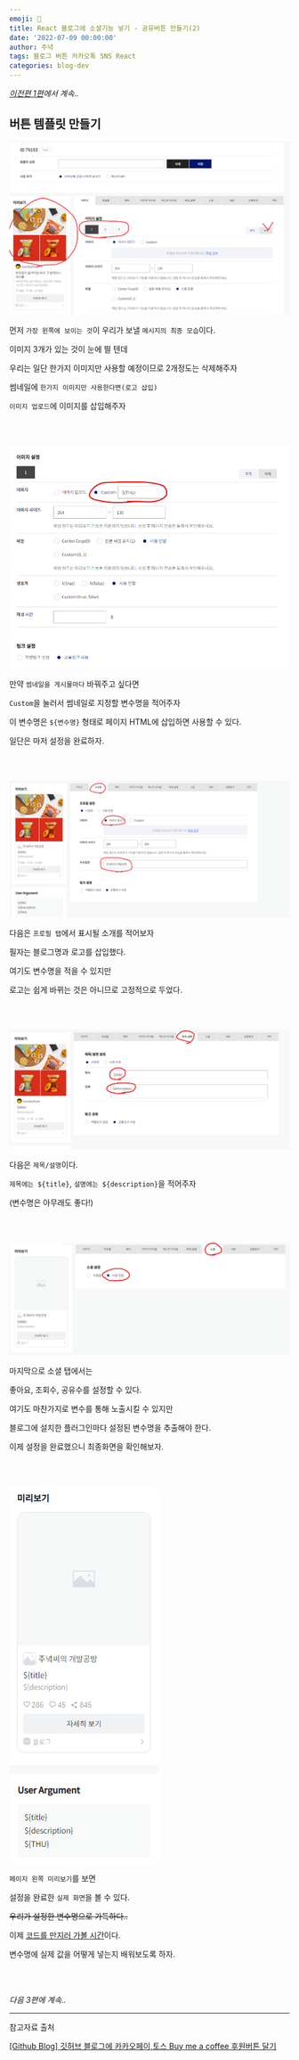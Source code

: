 ```yaml
---
emoji: 🔮
title: React 블로그에 소셜기능 넣기 - 공유버튼 만들기(2)
date: '2022-07-09 00:00:00'
author: 주녁
tags: 블로그 버튼 카카오톡 SNS React
categories: blog-dev
---
```


_[이전편 1편](https://www.junwork.net/blog-social-feature-button1/)에서 계속.._

## **버튼 템플릿 만들기**

![카카오](kakao7.png)

먼저 `가장 왼쪽에 보이는 것`이 우리가 보낼 `메시지의 최종 모습`이다.

이미지 3개가 있는 것이 눈에 띌 텐데

우리는 일단 한가지 이미지만 사용할 예정이므로 2개정도는 삭제해주자

썸네일에 `한가지 이미지만 사용한다면(로고 삽입)`

`이미지 업로드`에 이미지를 삽입해주자

<br/><br/>

![카카오](kakao8.png)

만약 `썸네일을 게시물마다` 바꿔주고 싶다면

`Custom`을 눌러서 썸네일로 지정할 변수명을 적어주자

이 변수명은 `${변수명}` 형태로 페이지 HTML에 삽입하면 사용할 수 있다.

일단은 마저 설정을 완료하자.

<br/><br/>

![카카오](kakao9.png)

다음은 `프로필 탭`에서 표시될 소개를 적어보자

필자는 블로그명과 로고를 삽입했다.

여기도 변수명을 적을 수 있지만

로고는 쉽게 바뀌는 것은 아니므로 고정적으로 두었다.

<br/><br/>

![카카오](kakao10.png)

다음은 `제목/설명`이다.

`제목에는 ${title}`, `설명에는 ${description}`을 적어주자

(변수명은 아무래도 좋다!)

<br/><br/>

![카카오](kakao11.png)

마지막으로 소셜 탭에서는

좋아요, 조회수, 공유수를 설정할 수 있다.

여기도 마찬가지로 변수를 통해 노출시킬 수 있지만

블로그에 설치한 플러그인마다 설정된 변수명을 추출해야 한다.

이제 설정을 완료했으니 최종화면을 확인해보자.

<br/><br/>

![카카오](kakao12.png)

`페이지 왼쪽 미리보기`를 보면

설정을 완료한 `실제 화면`을 볼 수 있다.

~~우리가 설정한 변수명으로 가득하다..~~

이제 <u>코드를 만지러 가볼 시간</u>이다.

변수명에 실제 값을 어떻게 넣는지 배워보도록 하자.

<br/><br/>

_다음 3편에 계속.._

---

참고자료 출처

[[Github Blog] 깃허브 블로그에 카카오페이,토스 Buy me a coffee 후원버튼 달기](https://devyuseon.github.io/github%20blog/add-kakaopay-donate/)

```toc

```
